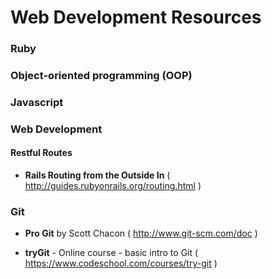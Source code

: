 Web Development Resources
=========================

### Ruby  

### Object-oriented programming (OOP)


### Javascript

 
### Web Development 


#### Restful Routes  
- **Rails Routing from the Outside In**  ( http://guides.rubyonrails.org/routing.html )  

### Git
- **Pro Git** by Scott Chacon  ( http://www.git-scm.com/doc ) 

- **tryGit**  - Online course - basic intro to Git  ( https://www.codeschool.com/courses/try-git )

